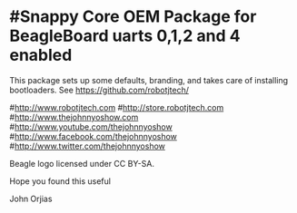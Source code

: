#Snappy Core OEM Package for BeagleBoard 
uarts 0,1,2 and 4 enabled
===============================================
This package sets up some defaults, branding, and takes care of installing
bootloaders. See https://github.com/robotjtech/

#http://www.robotjtech.com
#http://store.robotjtech.com
#http://www.thejohnnyoshow.com
#http://www.youtube.com/thejohnnyoshow
#http://www.facebook.com/thejohnnyoshow
#http://www.twitter.com/thejohnnyoshow

Beagle logo licensed under CC BY-SA.

Hope you found this useful

John Orjias
